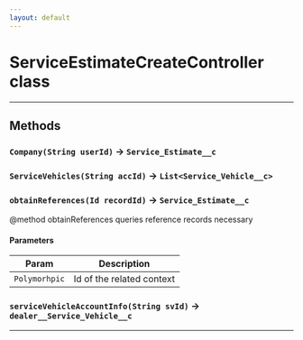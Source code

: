 ```yaml
---
layout: default
---
```

# ServiceEstimateCreateController class
---
## Methods
### `Company(String userId)` → `Service_Estimate__c`
### `ServiceVehicles(String accId)` → `List<Service_Vehicle__c>`
### `obtainReferences(Id recordId)` → `Service_Estimate__c`

 @method obtainReferences queries reference records necessary

#### Parameters
|Param|Description|
|-----|-----------|
|`Polymorhpic` |  Id of the related context |

### `serviceVehicleAccountInfo(String svId)` → `dealer__Service_Vehicle__c`
---
